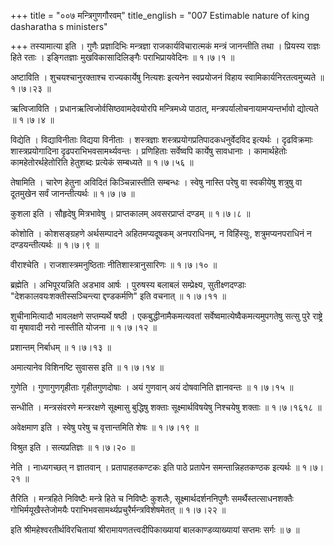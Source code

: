 +++
title = "००७ मन्त्रिगुणगौरवम्"
title_english = "007 Estimable nature of king dasharatha s ministers"

+++
तस्यामात्या इति । गुणैः प्रज्ञादिभिः मन्त्रज्ञा राजकार्यविचारात्मकं मन्त्रं जानन्तीति तथा । प्रियस्य राज्ञः हिते रताः । इङ्गितज्ञाः मुखविकासादिलिङ्गैः पराभिप्रायवेदिनः  ॥  १।७।१ ॥   

  

अष्टाविति । शुचयश्चानुरक्ताश्च राज्यकार्येषु नित्यशः इत्यनेन स्वप्रयोजनं विहाय स्वामिकार्यनिरतत्वमुच्यते  ॥  १।७।२३ ॥   

  

ऋत्विजाविति । प्रधानऋत्विजोर्वसिष्ठवामदेवयोरपि मन्त्रिमध्ये पाठात्, मन्त्रपर्यालोचनायामप्यन्तर्भावो द्योत्यते  ॥  १।७।४ ॥   

  

विद्येति । विद्याविनीताः विद्यया विनीताः । शस्त्रज्ञाः शस्त्रप्रयोगप्रतिपादकधनुर्वेदविद इत्यर्थः । दृढविक्रमाः शास्त्रप्रयोगादिना दृढपराभिभवसामर्थ्यवन्तः । प्रणिहिताः सर्वेष्वपि कार्येषु सावधानाः । कामार्थहेतोः कामहेतोरर्थहेतोरिति हेतुशब्दः प्रत्येकं सम्बध्यते  ॥  १।७।५६ ॥   

  

तेषामिति । चारेण हेतुना अविदितं किञ्चिन्नास्तीति सम्बन्धः । स्वेषु नास्ति परेषु वा स्वकीयेषु शत्रुषु वा दूतमुखेन सर्वं जानन्तीत्यर्थः  ॥  १।७।७ ॥   

  

कुशला इति । सौहृदेषु मित्रभावेषु । प्राप्तकालम् अवसरप्राप्तं दण्डम्  ॥  १।७।८ ॥   

  

कोशोति । कोशसङ्ग्रहणे अर्थसम्पादने अहितमप्यदूषकम् अनपराधिनम्, न विहिंस्युः, शत्रुमप्यनपराधिनं न दण्डयन्तीत्यर्थः  ॥  १।७।९ ॥   

  

वीराश्चेति । राजशास्त्रमनुष्ठिताः नीतिशास्त्रानुसारिणः  ॥  १।७।१० ॥   

  

ब्रह्मेति । अभिपूरयन्निति अडभाव आर्षः । पुरुषस्य बलाबलं सम्प्रेक्ष्य, सुतीक्ष्णदण्डाः "देशकालवयःशक्तीस्सञ्चिन्त्या द्दण्डकर्मणि" इति वचनात्  ॥  १।७।११ ॥   

  

शुचीनामित्यादौ भावलक्षणे सप्तम्यर्थे षष्ठी । एकबुद्धीनामैकमत्यवतां सर्वेष्वमात्येष्वैकमत्यमुपगतेषु सत्सु पुरे राष्ट्रे वा मृषावादी नरो नास्तीति योजना  ॥  १।७।१२ ॥   

  

प्रशान्तम् निर्बाधम्  ॥  १।७।१३ ॥   

  

अमात्यानेव विशिनष्टि सुवासस इति  ॥  १।७।१४ ॥   

  

गुणेति । गुणागुणगृहीताः गृहीतगुणदोषाः । अयं गुणवान् अयं दोषवानिति ज्ञानवन्तः  ॥  १।७।१५ ॥   

  

सन्धीति । मन्त्रसंवरणे मन्त्ररक्षणे सूक्ष्मासु बुद्धिषु शक्ताः सूक्ष्मार्थविषयेषु निश्चयेषु शक्ताः  ॥  १।७।१६१८ ॥   

  

अवेक्षमाण इति । स्वेषु परेषु च वृत्तान्तमिति शेषः  ॥  १।७।१९ ॥   

  

विश्रुत इति । सत्यप्रतिज्ञः  ॥  १।७।२० ॥   

  

नेति । नाध्यगच्छत् न ज्ञातवान् । प्रतापाहतकण्टकः इति पाठे प्रतापेन समन्तान्निहतकण्ठक इत्यर्थः  ॥  १।७।२१ ॥   

  

तैरिति । मन्त्रहिते निविष्टैः मन्त्रे हिते च निविष्टैः कुशलैः, सूक्ष्मार्थदर्शननिपुणैः समर्थैस्तत्साधनशक्तैः गोभिर्मयूखैस्तेजोमयैः पराभिभवसामर्थ्यप्रचुरैर्मन्त्रविशेषमेतत्  ॥  १।७।२२ ॥   

  

इति श्रीमहेश्वरतीर्थविरचितायां श्रीरामायणतत्त्वदीपिकाख्यायां बालकाण्डव्याख्यायां सप्तमः सर्गः  ॥  ७  ॥   

  

  

